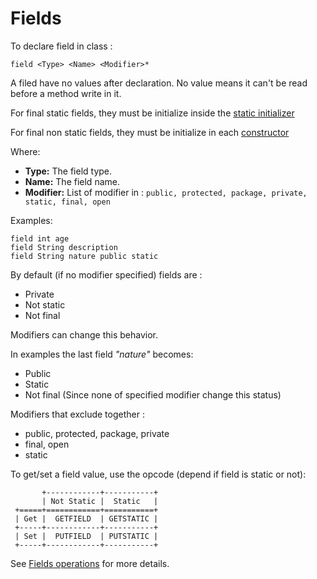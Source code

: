 # Fields

To declare field in class :
````
field <Type> <Name> <Modifier>*
````

A filed have no values after declaration.
No value means it can't be read before a method write in it.

For final static fields, they must be initialize inside the [static initializer](StaticInitializer.md)

For final non static fields, they must be initialize in each [constructor](Constructors.md) 

Where:
* **Type:** The field type.
* **Name:** The field name.
* **Modifier:** List of modifier in : `public, protected, package, private, static, final, open`

Examples:
````ASM
field int age
field String description
field String nature public static
````

By default (if no modifier specified) fields are :
* Private
* Not static
* Not final

Modifiers can change this behavior. 

In examples the last field *"nature"* becomes:
* Public
* Static
* Not final (Since none of specified modifier change this status)

Modifiers that exclude together :
* public, protected, package, private
* final, open
* static

To get/set a field value, use the opcode (depend if field is static or not):

           +------------+-----------+
           | Not Static |  Static   |
     +=====+============+===========+
     | Get |  GETFIELD  | GETSTATIC |
     +-----+------------+-----------+
     | Set |  PUTFIELD  | PUTSTATIC |
     +-----+------------+-----------+

See [Fields operations](../opcodes/FieldOperations.md) for more details.
